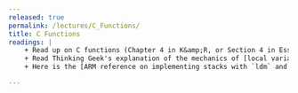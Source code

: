 ```yaml
---
released: true
permalink: /lectures/C_Functions/
title: C Functions 
readings: |
    + Read up on C functions (Chapter 4 in K&amp;R, or Section 4 in Essential C).
    + Read Thinking Geek's explanation of the mechanics of [local variables and stack frames](http://thinkingeek.com/2014/05/11/arm-assembler-raspberry-pi-chapter-18/).
    + Here is the [ARM reference on implementing stacks with `ldm` and `stm`](https://developer.arm.com/documentation/101754/0617/armasm-Legacy-Assembler-Reference/Writing-A32-T32-Instructions-in-armasm-Syntax-Assembly-Language/Stack-implementation-using-LDM-and-STM?lang=en) and this nice explanation of LDM <https://keleshev.com/ldm-my-favorite-arm-instruction/>

---
```



